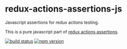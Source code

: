 # redux-actions-assertions-js
Javascript assertions for redux actions testing.

This is a pure javascript part of [redux actions assertions](https://github.com/dmitry-zaets/redux-actions-assertions).

[![build status](https://img.shields.io/travis/redux-things/redux-actions-assertions-js/master.svg?style=flat-square)](https://travis-ci.org/redux-things/redux-actions-assertions-js)
[![npm version](https://img.shields.io/npm/v/redux-actions-assertions-js.svg?style=flat-square)](https://www.npmjs.com/package/redux-actions-assertions-js)
